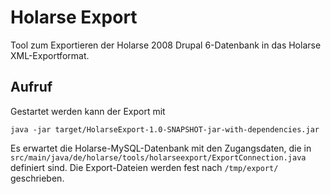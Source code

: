 # Holarse Export

Tool zum Exportieren der Holarse 2008 Drupal 6-Datenbank in das Holarse XML-Exportformat.

## Aufruf
Gestartet werden kann der Export mit

    java -jar target/HolarseExport-1.0-SNAPSHOT-jar-with-dependencies.jar

Es erwartet die Holarse-MySQL-Datenbank mit den Zugangsdaten, die in ```src/main/java/de/holarse/tools/holarseexport/ExportConnection.java``` definiert sind.
Die Export-Dateien werden fest nach ```/tmp/export/``` geschrieben.